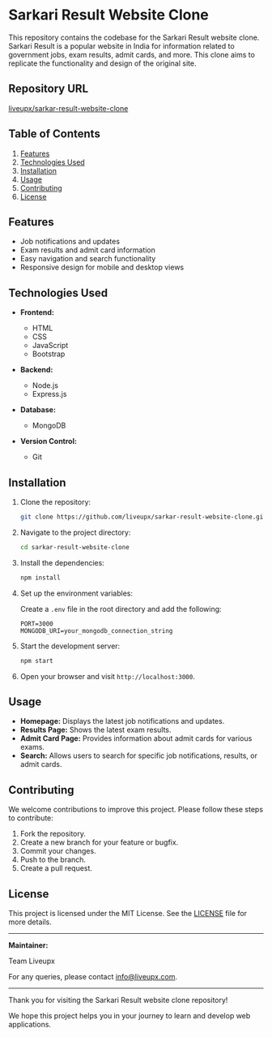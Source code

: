 # Sarkari Result Website Clone

This repository contains the codebase for the Sarkari Result website clone. Sarkari Result is a popular website in India for information related to government jobs, exam results, admit cards, and more. This clone aims to replicate the functionality and design of the original site.

## Repository URL

[liveupx/sarkar-result-website-clone](https://github.com/liveupx/sarkar-result-website-clone)

## Table of Contents

1. [Features](#features)
2. [Technologies Used](#technologies-used)
3. [Installation](#installation)
4. [Usage](#usage)
5. [Contributing](#contributing)
6. [License](#license)

## Features

- Job notifications and updates
- Exam results and admit card information
- Easy navigation and search functionality
- Responsive design for mobile and desktop views

## Technologies Used

- **Frontend:**
  - HTML
  - CSS
  - JavaScript
  - Bootstrap

- **Backend:**
  - Node.js
  - Express.js

- **Database:**
  - MongoDB

- **Version Control:**
  - Git

## Installation

1. Clone the repository:

    ```bash
    git clone https://github.com/liveupx/sarkar-result-website-clone.git
    ```

2. Navigate to the project directory:

    ```bash
    cd sarkar-result-website-clone
    ```

3. Install the dependencies:

    ```bash
    npm install
    ```

4. Set up the environment variables:

    Create a `.env` file in the root directory and add the following:

    ```plaintext
    PORT=3000
    MONGODB_URI=your_mongodb_connection_string
    ```

5. Start the development server:

    ```bash
    npm start
    ```

6. Open your browser and visit `http://localhost:3000`.

## Usage

- **Homepage:** Displays the latest job notifications and updates.
- **Results Page:** Shows the latest exam results.
- **Admit Card Page:** Provides information about admit cards for various exams.
- **Search:** Allows users to search for specific job notifications, results, or admit cards.

## Contributing

We welcome contributions to improve this project. Please follow these steps to contribute:

1. Fork the repository.
2. Create a new branch for your feature or bugfix.
3. Commit your changes.
4. Push to the branch.
5. Create a pull request.

## License

This project is licensed under the MIT License. See the [LICENSE](LICENSE) file for more details.

---

**Maintainer:**

Team Liveupx

For any queries, please contact [info@liveupx.com](mailto:info@liveupx.com).

---

Thank you for visiting the Sarkari Result website clone repository! 

We hope this project helps you in your journey to learn and develop web applications.
